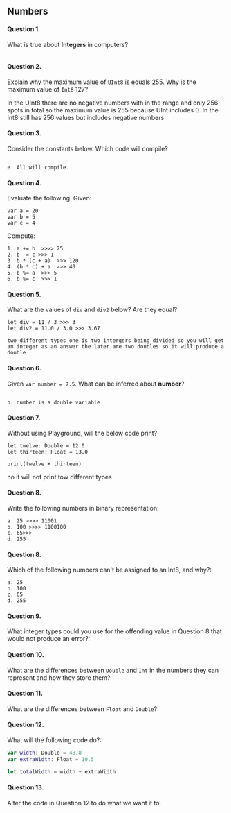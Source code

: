 ## Numbers

#### Question 1.
What is true about __Integers__ in computers?
```c. Integer types in computers take up a fixed amount of memory.
```

#### Question 2.
Explain why the maximum value of ```UInt8``` is equals 255. Why is the maximum value of ```Int8``` 127?

In the UInt8 there are no negative numbers with in the range and only 256 spots in total so the maximum value is 255 because UInt includes 0. In the Int8 still has 256 values but includes negative numbers

#### Question 3.
Consider the constants below. Which code will compile?
```

e. All will compile.
```

#### Question 4.
Evaluate the following:
Given:
```
var a = 20
var b = 5
var c = 4
```
Compute:
```
1. a += b  >>>> 25
2. b -= c >>> 1
3. b * (c + a)  >>> 120
4. (b * c) + a  >>> 40
5. b %= a  >>> 5 
6. b %= c  >>> 1
```

#### Question 5.
What are the values of ```div``` and ```div2``` below? Are they equal?
```
let div = 11 / 3 >>> 3
let div2 = 11.0 / 3.0 >>> 3.67 

two different types one is two intergers being divided so you will get an integer as an answer the later are two doubles so it will produce a double 
```

#### Question 6.
Given ```var number = 7.5```. What can be inferred about __number__?
```

b. number is a double variable
```

#### Question 7.
Without using Playground, will the below code print?
```
let twelve: Double = 12.0
let thirteen: Float = 13.0

print(twelve + thirteen)
```
no it will not print tow different types 


#### Question 8.
Write the following numbers in binary representation:
```
a. 25 >>>> 11001
b. 100 >>>> 1100100
c. 65>>>
d. 255
```

#### Question 8.
Which of the following numbers can't be assigned to an Int8, and why?:
```
a. 25
b. 100
c. 65
d. 255
```

#### Question 9.

What integer types could you use for the offending value in Question 8 that would not produce an error?:

#### Question 10.

What are the differences between ```Double``` and ```Int``` in the numbers they can represent and how they store them?

#### Question 11.

What are the differences between ```Float``` and ```Double```?

#### Question 12.

What will the following code do?:

```swift
var width: Double = 48.8
var extraWidth: Float = 10.5

let totalWidth = width + extraWidth
```

#### Question 13.

Alter the code in Question 12 to do what we want it to.
